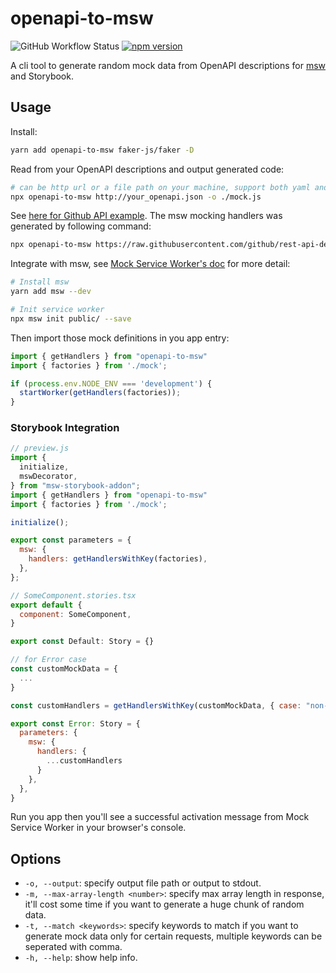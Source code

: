 # openapi-to-msw

![GitHub Workflow Status](https://github.com/schiughi/openapi-to-msw/workflows/Test/badge.svg)
[![npm version](https://badge.fury.io/js/openapi-to-msw.svg)](https://badge.fury.io/js/openapi-to-msw)

A cli tool to generate random mock data from OpenAPI descriptions for [msw](https://github.com/mswjs/msw) and Storybook.

## Usage

Install:

```sh
yarn add openapi-to-msw faker-js/faker -D
```

Read from your OpenAPI descriptions and output generated code:

```sh
# can be http url or a file path on your machine, support both yaml and json.
npx openapi-to-msw http://your_openapi.json -o ./mock.js
```

See [here for Github API example](https://raw.githubusercontent.com/zoubingwu/openapi-to-msw/master/example/src/mock.js). The msw mocking handlers was generated by following command:

```sh
npx openapi-to-msw https://raw.githubusercontent.com/github/rest-api-description/main/descriptions/ghes-3.3/ghes-3.3.json --output ./example/src/mock.js
```

Integrate with msw, see [Mock Service Worker's doc](https://mswjs.io/docs/getting-started/integrate/browser) for more detail:

```sh
# Install msw
yarn add msw --dev

# Init service worker
npx msw init public/ --save
```

Then import those mock definitions in you app entry:

```js
import { getHandlers } from "openapi-to-msw"
import { factories } from './mock';

if (process.env.NODE_ENV === 'development') {
  startWorker(getHandlers(factories));
}
```

### Storybook Integration
```js
// preview.js
import {
  initialize,
  mswDecorator,
} from "msw-storybook-addon";
import { getHandlers } from "openapi-to-msw"
import { factories } from './mock';

initialize();

export const parameters = {
  msw: {
    handlers: getHandlersWithKey(factories),
  },
};
```

```js
// SomeComponent.stories.tsx
export default {
  component: SomeComponent,
}

export const Default: Story = {}

// for Error case
const customMockData = {
  ...
}

const customHandlers = getHandlersWithKey(customMockData, { case: "non-nominal" })

export const Error: Story = {
  parameters: {
    msw: {
      handlers: {
        ...customHandlers
      }
    },
  },
}
```

Run you app then you'll see a successful activation message from Mock Service Worker in your browser's console.


## Options

 - `-o, --output`: specify output file path or output to stdout.
 - `-m, --max-array-length <number>`: specify max array length in response, it'll cost some time if you want to generate a huge chunk of random data.
 - `-t, --match <keywords>`: specify keywords to match if you want to generate mock data only for certain requests, multiple keywords can be seperated with comma.
 - `-h, --help`: show help info.
